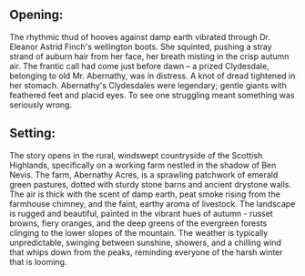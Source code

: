 ## Opening:

The rhythmic thud of hooves against damp earth vibrated through Dr. Eleanor Astrid Finch's wellington boots. She squinted, pushing a stray strand of auburn hair from her face, her breath misting in the crisp autumn air. The frantic call had come just before dawn – a prized Clydesdale, belonging to old Mr. Abernathy, was in distress. A knot of dread tightened in her stomach. Abernathy's Clydesdales were legendary; gentle giants with feathered feet and placid eyes. To see one struggling meant something was seriously wrong.

## Setting:

The story opens in the rural, windswept countryside of the Scottish Highlands, specifically on a working farm nestled in the shadow of Ben Nevis. The farm, Abernathy Acres, is a sprawling patchwork of emerald green pastures, dotted with sturdy stone barns and ancient drystone walls. The air is thick with the scent of damp earth, peat smoke rising from the farmhouse chimney, and the faint, earthy aroma of livestock. The landscape is rugged and beautiful, painted in the vibrant hues of autumn - russet browns, fiery oranges, and the deep greens of the evergreen forests clinging to the lower slopes of the mountain. The weather is typically unpredictable, swinging between sunshine, showers, and a chilling wind that whips down from the peaks, reminding everyone of the harsh winter that is looming.
